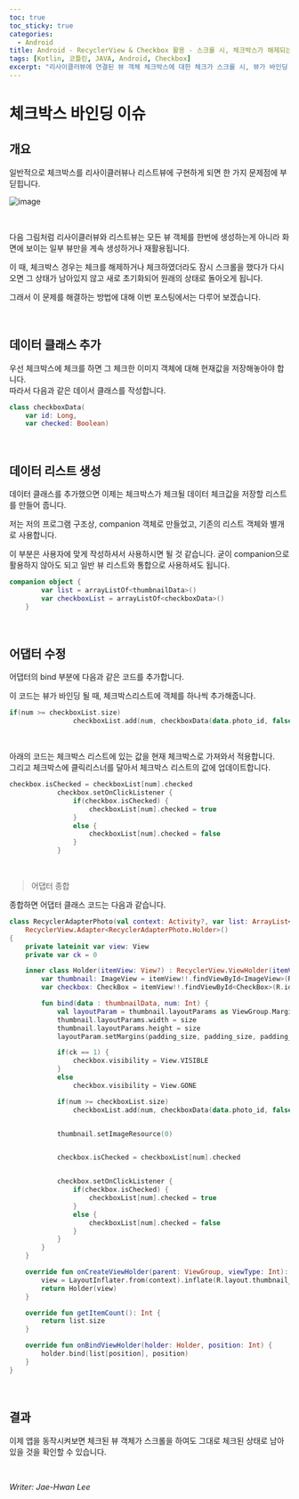 ```yaml
---
toc: true
toc_sticky: true
categories:
  - Android
title: Android - RecyclerView & Checkbox 활용 - 스크롤 시, 체크박스가 해제되는 바인딩 문제 해결 (3) (Kotlin)
tags: [Kotlin, 코틀린, JAVA, Android, Checkbox]
excerpt: "리사이클러뷰에 연결된 뷰 객체 체크박스에 대한 체크가 스크롤 시, 뷰가 바인딩 되면서 풀리는 문제점에 대해 다루겠습니다."
---
```


# 체크박스 바인딩 이슈

## 개요

일반적으로 체크박스를 리사이클러뷰나 리스트뷰에 구현하게 되면 한 가지 문제점에 부딛힙니다.

![image](https://user-images.githubusercontent.com/57826388/80910047-eb79d700-8d67-11ea-958c-b0fcbb9ae91d.png)

<br>

다음 그림처럼 리사이클러뷰와 리스트뷰는 모든 뷰 객체를 한번에 생성하는게 아니라 화면에 보이는 일부 뷰만을 계속 생성하거나 재활용됩니다.

이 때, 체크박스 경우는 체크를 해제하거나 체크하였더라도 잠시 스크롤을 했다가 다시 오면 그 상태가 남아있지 않고 새로 초기화되어 원래의 상태로 돌아오게 됩니다.

그래서 이 문제를 해결하는 방법에 대해 이번 포스팅에서는 다루어 보겠습니다.

<br>

## 데이터 클래스 추가

우선 체크박스에 체크를 하면 그 체크한 이미지 객체에 대해 현재값을 저장해놓아야 합니다.  
따라서 다음과 같은 데이서 클래스를 작성합니다.

```kotlin
class checkboxData(
    var id: Long,
    var checked: Boolean)
```

<br>

## 데이터 리스트 생성

데이터 클래스를 추가했으면 이제는 체크박스가 체크될 데이터 체크값을 저장할 리스트를 만들어 줍니다.

저는 저의 프로그램 구조상, companion 객체로 만들었고, 기존의 리스트 객체와 별개로 사용합니다.

이 부분은 사용자에 맞게 작성하셔서 사용하시면 될 것 같습니다. 굳이 companion으로 활용하지 않아도 되고 일반 뷰 리스트와 통합으로 사용하셔도 됩니다.

```kotlin
companion object {
        var list = arrayListOf<thumbnailData>()
        var checkboxList = arrayListOf<checkboxData>()
    }
```

<br>

## 어댑터 수정

어댑터의 bind 부분에 다음과 같은 코드를 추가합니다.

이 코드는 뷰가 바인딩 될 때, 체크박스리스트에 객체를 하나씩 추가해줍니다.

```kotlin
if(num >= checkboxList.size)
                checkboxList.add(num, checkboxData(data.photo_id, false))
```

<br>

아래의 코드는 체크박스 리스트에 있는 값을 현재 체크박스로 가져와서 적용합니다.  
그리고 체크박스에 클릭리스너를 달아서 체크박스 리스트의 값에 업데이트합니다.

```kotlin
checkbox.isChecked = checkboxList[num].checked
            checkbox.setOnClickListener {
                if(checkbox.isChecked) {
                    checkboxList[num].checked = true
                }
                else {
                    checkboxList[num].checked = false
                }
            }
```

<br>

> 어댑터 종합

종합하면 어댑터 클래스 코드는 다음과 같습니다.

```kotlin
class RecyclerAdapterPhoto(val context: Activity?, var list: ArrayList<thumbnailData>) :
    RecyclerView.Adapter<RecyclerAdapterPhoto.Holder>()
{
    private lateinit var view: View
    private var ck = 0

    inner class Holder(itemView: View?) : RecyclerView.ViewHolder(itemView!!) {
        var thumbnail: ImageView = itemView!!.findViewById<ImageView>(R.id.thumbnail_img)
        var checkbox: CheckBox = itemView!!.findViewById<CheckBox>(R.id.checkbox)

        fun bind(data : thumbnailData, num: Int) {
            val layoutParam = thumbnail.layoutParams as ViewGroup.MarginLayoutParams
            thumbnail.layoutParams.width = size
            thumbnail.layoutParams.height = size
            layoutParam.setMargins(padding_size, padding_size, padding_size, padding_size)

            if(ck == 1) {
                checkbox.visibility = View.VISIBLE
            }
            else
                checkbox.visibility = View.GONE

            if(num >= checkboxList.size)
                checkboxList.add(num, checkboxData(data.photo_id, false))


            thumbnail.setImageResource(0)


            checkbox.isChecked = checkboxList[num].checked


            checkbox.setOnClickListener {
                if(checkbox.isChecked) {
                    checkboxList[num].checked = true
                }
                else {
                    checkboxList[num].checked = false
                }
            }
        }
    }

    override fun onCreateViewHolder(parent: ViewGroup, viewType: Int): Holder {
        view = LayoutInflater.from(context).inflate(R.layout.thumbnail_imgview, parent, false)
        return Holder(view)
    }

    override fun getItemCount(): Int {
        return list.size
    }

    override fun onBindViewHolder(holder: Holder, position: Int) {
        holder.bind(list[position], position)
    }
}
```

<br>

## 결과

이제 앱을 동작시켜보면 체크된 뷰 객체가 스크롤을 하여도 그대로 체크된 상태로 남아있을 것을 확인할 수 있습니다.

<br>

*Writer: Jae-Hwan Lee*